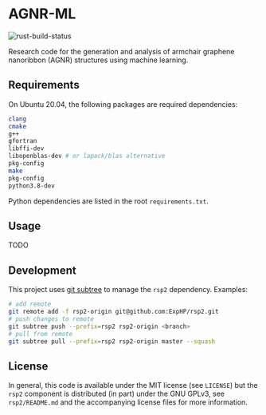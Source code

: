 # AGNR-ML
![rust-build-status](https://github.com/colin-daniels/agnr-ml/workflows/Rust/badge.svg)

Research code for the generation and analysis of armchair graphene nanoribbon
(AGNR) structures using machine learning.

## Requirements
On Ubuntu 20.04, the following packages are required dependencies:
```sh
clang
cmake
g++
gfortran
libffi-dev
libopenblas-dev # or lapack/blas alternative
pkg-config
make
pkg-config
python3.8-dev
```

Python dependencies are listed in the root `requirements.txt`.

## Usage
TODO

## Development
This project uses [git subtree](https://www.atlassian.com/git/tutorials/git-subtree) to
manage the `rsp2` dependency. Examples:
```sh
# add remote
git remote add -f rsp2-origin git@github.com:ExpHP/rsp2.git
# push changes to remote
git subtree push --prefix=rsp2 rsp2-origin <branch>
# pull from remote
git subtree pull --prefix=rsp2 rsp2-origin master --squash
```

## License
In general, this code is available under the MIT license (see `LICENSE`) but
the `rsp2` component is distributed (in part) under the GNU GPLv3, see
`rsp2/README.md` and the accompanying license files for more information.

